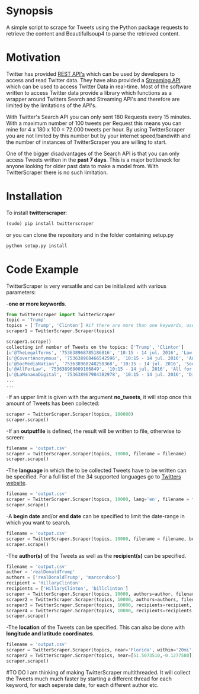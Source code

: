 # Synopsis

A simple script to scrape for Tweets using the Python package requests to retrieve the content and Beautifullsoup4 to parse the retrieved content. 


# Motivation
Twitter has provided [REST API's](https://dev.twitter.com/rest/public) which can be used by developers to access and read Twitter data. They have also provided a [Streaming API](https://dev.twitter.com/streaming/overview) which can be used to access Twitter Data in real-time. 
Most of the software written to access Twitter data provide a library which functions as a wrapper around Twitters Search and Streaming API's and therefore are limited by the limitations of the API's. 


With Twitter's Search API you can only sent 180 Requests every 15 minutes. With a maximum number of 100 tweets per Request this means you can mine for 4 x 180 x 100 = 72.000 tweets per hour. By using TwitterScraper you are not limited by this number but by your internet speed/bandwith and the number of instances of TwitterScraper you are willing to start.


One of the bigger disadvantages of the Search API is that you can only access Tweets written in the **past 7 days**. This is a major bottleneck for anyone looking for older past data to make a model from. With TwitterScraper there is no such limitation.
    

# Installation
To install **twitterscraper**:
```python
(sudo) pip install twitterscraper
```

or you can clone the repository and in the folder containing setup.py
```python
python setup.py install
```


# Code Example
TwitterScraper is very versatile and can be initialized with various parameters:

-**one or more keywords**.
```python
from twitterscraper import TwitterScraper
topic = 'Trump'
topics = ['Trump', 'Clinton'] #if there are more than one keywords, use an array. 
scraper1 = TwitterScraper.Scraper(topics)

scraper1.scrape()
collecting inf number of Tweets on the topics: ['Trump', 'Clinton']
[u'@TheLegalTerms', '753638968785186816', '10:15 - 14 jul. 2016', 'Law News Blog', 'Trump\xe2\x80\x99s policies would be unconstitutional and will be challenged if adopted, ACLU says http://dlvr.it/Lp5DLn\xc2\xa0pic.twitter.com/ZsWF5Oh1II']
[u'@CovertAnonymous', '753638968466542596', '10:15 - 14 jul. 2016', 'Anonymous', 'GuardianUS: Who is potential Trump VP pick Mike Pence? http://trib.al/uibbBVk\xc2\xa0pic.twitter.com/AeFXrcyROE']
[u'@SocMediaNation', '753638968248250368', '10:15 - 14 jul. 2016', 'Social Media Nation', "Company sends Trump 6,000 bags of green tea to make him 'smarter' http://on.mash.to/29KGyVq\xc2\xa0"]
[u'@AllForLaw', '753638968009166849', '10:15 - 14 jul. 2016', 'All for Law News', 'Trump\xe2\x80\x99s policies would be unconstitutional and will be challenged if adopted, ACLU says http://dlvr.it/Lp5DLl\xc2\xa0pic.twitter.com/t55AoPQqtL']
[u'@LaMananaDigital', '753638967904382978', '10:15 - 14 jul. 2016', 'Diario La Ma\xc3\xb1ana', '#Mundo Trump anunciar\xc3\xa1 el viernes su f\xc3\xb3rmula para la vicepresidencia http://www.lamanana.com.ve/9455/trump-anunciara-el-viernes-su-formula-para-la-vicepresidencia\xc2\xa0\xe2\x80\xa6pic.twitter.com/S036zD3YkK']
...
...
```



-If an upper limit is given with the argument **no_tweets**, it will stop once this amount of Tweets has been collected:
```python
scraper = TwitterScraper.Scraper(topics, 100000)
scraper.scrape()
```



-If an **outputfile** is defined, the result will be written to file, otherwise to screen:
```python
filename = 'output.csv'
scraper = TwitterScraper.Scraper(topics, 10000, filename = filename)
scraper.scrape()
```



-The **language** in which the to be collected Tweets have to be written can be specified. For a full list of the 34 supported languages go to [Twitters website](https://dev.twitter.com/web/overview/languages).
```python
filename = 'output.csv'
scraper = TwitterScraper.Scraper(topics, 10000, lang='en', filename = filename)
scraper.scrape()
```



-A **begin date** and/or **end date** can be specified to limit the date-range in which you want to search.
```python
filename = 'output.csv'
scraper = TwitterScraper.Scraper(topics, 10000, filename = filename, begin_date = '2016-01-01', end_date = '2016-06-16')
scraper.scrape()
```



-The **author(s)** of the Tweets as well as the **recipient(s)** can be specified. 
```python
filename = 'output.csv'
author = 'realDonaldTrump'
authors = ['realDonaldTrump', 'marcorubio']
recipient = 'HillaryClinton'
recipients = ['HillaryClinton', 'billclinton']
scraper = TwitterScraper.Scraper(topics, 10000, authors=author, filename = filename)
scraper2 = TwitterScraper.Scraper(topics, 10000, authors=authors, filename = filename)
scraper3 = TwitterScraper.Scraper(topics, 10000, recipients=recipient, filename = filename)
scraper4 = TwitterScraper.Scraper(topics, 10000, recipients=recipients, filename = filename)
scraper.scrape()
```



-The **location** of the Tweets can be specified. This can also be done with **longitude and latitude coordinates**. 
```python
filename = 'output.csv'
scraper = TwitterScraper.Scraper(topics, near='Florida', within='20mi', filename = filename)
scraper2 = TwitterScraper.Scraper(topics, near=[51.5073510,-0.1277580], within='20km', filename = filename)
scraper.scrape()
```

#TO DO
I am thinking of making TwitterScraper multithreaded. It will collect the Tweets much much faster by starting a different thread for each keyword, for each seperate date, for each different author etc.

